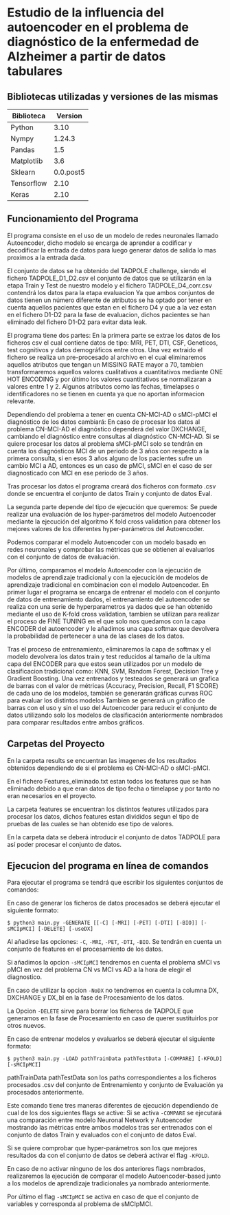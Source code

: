 Estudio de la influencia del autoencoder en el
problema de diagnóstico de la enfermedad de
Alzheimer a partir de datos tabulares
======================


Bibliotecas utilizadas y versiones de las mismas
---------------------

| Biblioteca     | Version    |
|----------------|------------|
|Python          |3.10        |
|Nympy           |1.24.3      |
|Pandas          |1.5	      |
|Matplotlib      |3.6	      |
|Sklearn         |0.0.post5   |
|Tensorflow      |2.10	      |
|Keras		 |2.10	      |

Funcionamiento del Programa
-------------------------------------------------------
El programa consiste en el uso de un modelo de redes neuronales llamado Autoencoder, dicho modelo se encarga
de aprender a codificar y decodificar la entrada de datos para luego generar datos de salida lo mas proximos a la entrada dada.

El conjunto de datos se ha obtenido del TADPOLE challenge, siendo el fichero TADPOLE_D1_D2.csv el conjunto de
datos que se utilizarán en la etapa Train y Test de nuestro modelo y el fichero TADPOLE_D4_corr.csv contendrá los datos para la etapa evaluacion
Ya que ambos conjuntos de datos tienen un número diferente de atributos se ha optado por tener en cuenta aquellos pacientes que estan en el fichero D4 y que a la vez estan en el fichero
D1-D2 para la fase de evaluacion, dichos pacientes se han eliminado del fichero D1-D2 para evitar data leak.

El programa tiene dos partes:
En la primera parte se extrae los datos de los ficheros csv el cual contiene datos de tipo: MRI, PET, DTI, CSF, Geneticos,
test cognitivos y datos demográficos entre otros.
Una vez extraido el fichero se realiza un pre-procesado al archivo en el cual eliminaremos aquellos atributos que tengan un MISSING RATE
mayor a 70, tambien transformaremos aquellos valores cualitativos a cuantitativos mediante ONE HOT ENCODING y por último los valores cuantitativos se normalizaran a valores entre 1 y 2. 
Algunos atributos como las fechas, timelapses o identificadores no se tienen en cuenta ya que no aportan informacion relevante.

Dependiendo del problema a tener en cuenta CN-MCI-AD o sMCI-pMCI el diagnóstico de los datos cambiará:
En caso de procesar los datos al problema CN-MCI-AD el diagnóstico dependerá del valor
DXCHANGE, cambiando el diagnóstico entre consultas al diagnóstico CN-MCI-AD.
Si se quiere procesar los datos al problema sMCI-pMCI solo se tendrán en cuenta los diagnósticos MCI de un periodo de 3 años con respecto a la primera consulta, si en 
esos 3 años alguno de los pacientes sufre un cambio MCI a AD, entonces es un caso de pMCI, sMCI en el caso de ser diagnosticado con MCI en ese periodo de 3 años.

Tras procesar los datos el programa creará dos ficheros con formato .csv donde se encuentra el conjunto de datos Train y conjunto de datos Eval.

La segunda parte depende del tipo de ejecución que queremos:
Se puede realizar una evaluación de los hyper-parámetros del modelo Autoencoder mediante la ejecución del algoritmo K fold cross validation para obtener 
los mejores valores de los diferentes hyper-parámetros del Autoencoder.

Podemos comparar el modelo Autoencoder con un modelo basado en redes neuronales y comprobar las métricas que se obtienen al evaluarlos con el conjunto de datos de evaluación.

Por último, comparamos el modelo Autoencoder con la ejecución de modelos de aprendizaje tradicional y con la ejecucición de modelos de aprendizaje tradicional en combinacion
con el modelo Autoencoder. En primer lugar el programa se encarga de entrenar el modelo con el conjunto de datos de entrenamiento dados, el  entrenamiento
del autoencoder se realiza con una serie de hyperparametros ya dados que se han obtenido mediante el uso de K-fold cross validation, tambien se utilizan para realizar 
el proceso de FINE TUNING en el que solo nos quedamos con la capa ENCODER del autoencoder y le añadimos una capa softmax que devolvera la probabilidad de pertenecer a una de las clases de los datos. 

Tras el proceso de entrenamiento, eliminaremos la capa de softmax y el modelo devolvera los datos train
y test reducidos al tamaño de la ultima capa del ENCODER para que estos sean utilizados por un modelo de clasificacion tradicional como: KNN, SVM, Random Forest, Decision Tree y Gradient Boosting.
Una vez entrenados y testeados se generará un grafica de barras con el valor de métricas (Accuracy, Precision, Recall,
F1 SCORE) de cada uno de los modelos, también se generarán gráficas curvas ROC para evaluar los distintos modelos
Tambien se generará un gráfico de barras con el uso y sin el uso del Autoencoder para reducir el conjunto de datos utilizando solo los modelos
de clasificación anteriormente nombrados para comparar resultados entre ambos gráficos.


Carpetas del Proyecto
-------------------------------------------------------
En la carpeta results se encuentran las imagenes de los resultados obtenidos dependiendo de si el problema es CN-MCI-AD o sMCI-pMCI.

En el fichero Features_eliminado.txt estan todos los features que se han eliminado debido a que eran datos de tipo fecha
o timelapse y por tanto no eran necesarios en el proyecto.

La carpeta features se encuentran los distintos features utilizados para procesar los datos, dichos features estan divididos segun el tipo de pruebas
de las cuales se han obtenido ese tipo de valores.

En la carpeta data se deberá introducir el conjunto de datos TADPOLE para así poder procesar el conjunto de datos.


Ejecucion del programa en línea de comandos
-------------------------------------------------------
Para ejecutar el programa se tendrá que escribir los siguientes conjuntos de comandos:

En caso de generar los ficheros de datos procesados se deberá ejecutar el siguiente formato:
```
$ python3 main.py -GENERATE [[-C] [-MRI] [-PET] [-DTI] [-BIO]] [-sMCIpMCI] [-DELETE] [-useDX]
```
Al añadirse las opciones: `-C`, `-MRI`, `-PET`, `-DTI`, `-BIO`. Se tendrán en cuenta un conjunto de features en el procesamiento de los datos.

Si añadimos la opcion `-sMCIpMCI` tendremos en cuenta el problema sMCI vs pMCI en vez del problema CN vs MCI vs AD a la hora de elegir el diagnostico.

En caso de utilizar la opcion `-NoDX` no tendremos en cuenta la columna DX, DXCHANGE y DX_bl en la fase de Procesamiento de los datos.

La Opcion `-DELETE` sirve para borrar los ficheros de TADPOLE que generamos en la fase de Procesamiento en caso de querer sustituirlos por
otros nuevos.


En caso de entrenar modelos y evaluarlos se deberá ejecutar el siguiente formato:	
```
$ python3 main.py -LOAD pathTrainData pathTestData [-COMPARE] [-KFOLD] [-sMCIpMCI]
```
pathTrainData pathTestData son los paths correspondientes a los ficheros procesados .csv del conjunto de Entrenamiento y conjunto de Evaluación ya procesados
anteriormente.

Este comando tiene tres maneras diferentes de ejecución dependiendo de cual de los dos siguientes flags se active:
Si se activa `-COMPARE` se ejecutará una comparación entre modelo Neuronal Network y Autoencoder mostrando las métricas entre ambos modelos tras ser
entrenados con el conjunto de datos Train y evaluados con el conjunto de datos Eval.

Si se quiere comprobar que hyper-parámetros son los que mejores resultados da con el conjunto de datos se deberá activar el flag `-KFOLD`.

En caso de no activar ninguno de los dos anteriores flags nombrados, realizaremos la ejecución de comparar el modelo Autoencoder-based junto a los modelos
de aprendizaje tradicionales ya nombrado anteriormente.

Por último el flag `-sMCIpMCI` se activa en caso de que el conjunto de variables y corresponda al problema de sMCIpMCI.

